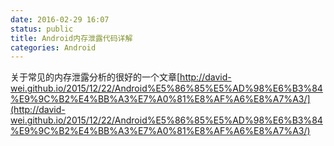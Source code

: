 ```yaml
---
date: 2016-02-29 16:07
status: public
title: Android内存泄露代码详解
categories: Android
---
```


关于常见的内存泄露分析的很好的一个文章[http://david-wei.github.io/2015/12/22/Android%E5%86%85%E5%AD%98%E6%B3%84%E9%9C%B2%E4%BB%A3%E7%A0%81%E8%AF%A6%E8%A7%A3/](http://david-wei.github.io/2015/12/22/Android%E5%86%85%E5%AD%98%E6%B3%84%E9%9C%B2%E4%BB%A3%E7%A0%81%E8%AF%A6%E8%A7%A3/)
